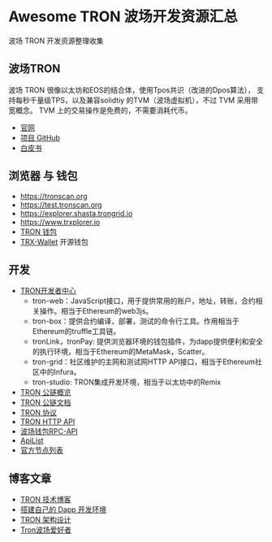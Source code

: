 # Awesome TRON 波场开发资源汇总

波场 TRON 开发资源整理收集

## 波场TRON 

波场 TRON 很像以太坊和EOS的结合体，使用Tpos共识（改进的Dpos算法）， 支持每秒千量级TPS，以及兼容solidtiy 的TVM（波场虚拟机），不过 TVM 采用带宽概念。 TVM 上的交易操作是免费的，不需要消耗代币。

* [官网](https://tron.network/) 
* [项目 GitHub](https://github.com/tronprotocol) 
* [白皮书](https://tron.network/static/doc/white_paper_v_2_0.pdf)

## 浏览器 与 钱包
* https://tronscan.org
* https://test.tronscan.org
* https://explorer.shasta.trongrid.io
* https://www.trxplorer.io
* [TRON 钱包](https://tron.network/wallet?lng=zh) 
* [TRX-Wallet](https://github.com/NewHorizonLabs/TRX-Wallet) 开源钱包

## 开发

* [TRON开发者中心](https://cn.developers.tron.network) 
    * tron-web：JavaScript接口，用于提供常用的账户，地址，转账，合约相关操作。相当于Ethereum的web3js。
    * tron-box：提供合约编译，部署，测试的命令行工具。作用相当于Ethereum的truffle工具链。
    *  tronLink，tronPay: 提供浏览器环境的钱包插件，为dapp提供便利和安全的执行环境，相当于Ethereum的MetaMask，Scatter。
    * tron-grid：社区维护的主网和测试网HTTP API接口，相当于Ethereum社区中的Infura。
    * tron-studio: TRON集成开发环境，相当于以太坊中的Remix 
* [TRON 公链概览](https://github.com/tronprotocol/Documentation/blob/master/TRX_CN/Tron-overview.md) 
* [TRON 公链文档](https://github.com/tronprotocol/Documentation/blob/master/TRX_CN/Tron-doc.md)
* [TRON 协议](https://github.com/tronprotocol/protocol)
* [TRON HTTP API ](https://cn.developers.tron.network/reference)
* [波场钱包RPC-API](https://github.com/tronprotocol/Documentation/blob/master/中文文档/波场协议/波场钱包RPC-API.md)
* [ApiList](https://github.com/tronscan/tronscan-frontend/blob/dev2019/document/api.md)
* [官方节点列表](https://github.com/tronprotocol/Documentation/blob/master/TRX_CN/Official_Public_Node.md)

## 博客文章

* [TRON 技术博客](https://tronprotocol.github.io/tron-blog-zh)
* [搭建自己的 Dapp 开发环境](https://github.com/tronprotocol/Documentation/blob/master/中文文档/虚拟机/搭建自己的Dapp开发环境.md)
* [TRON 架构设计](https://dn-peiwo-web.qbox.me/Design_Book_of_TRON_Architecture1.4.pdf)
* [Tron波场爱好者](http://tronfans.org/)




